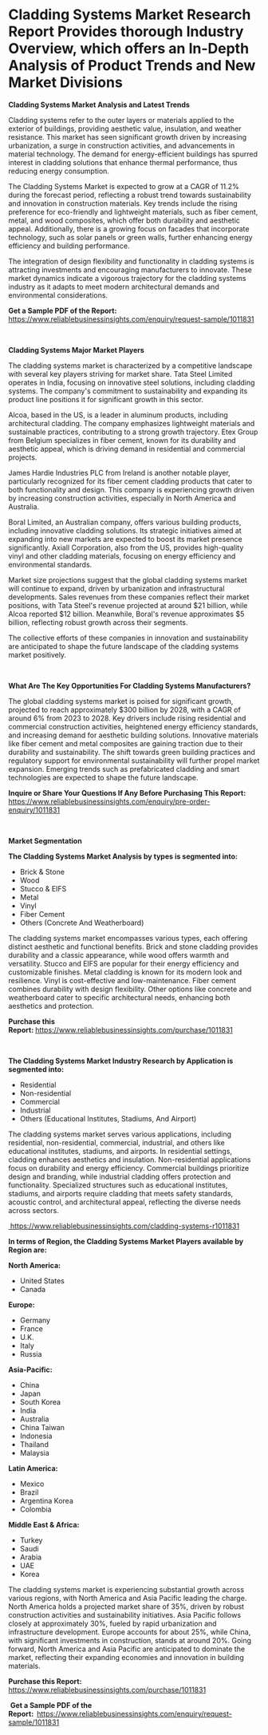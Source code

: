 <p><h1>Cladding Systems Market Research Report Provides thorough Industry Overview, which offers an In-Depth Analysis of Product Trends and New Market Divisions</h1></p><p><strong>Cladding Systems Market Analysis and Latest Trends</strong></p>
<p><p>Cladding systems refer to the outer layers or materials applied to the exterior of buildings, providing aesthetic value, insulation, and weather resistance. This market has seen significant growth driven by increasing urbanization, a surge in construction activities, and advancements in material technology. The demand for energy-efficient buildings has spurred interest in cladding solutions that enhance thermal performance, thus reducing energy consumption.</p><p>The Cladding Systems Market is expected to grow at a CAGR of 11.2% during the forecast period, reflecting a robust trend towards sustainability and innovation in construction materials. Key trends include the rising preference for eco-friendly and lightweight materials, such as fiber cement, metal, and wood composites, which offer both durability and aesthetic appeal. Additionally, there is a growing focus on facades that incorporate technology, such as solar panels or green walls, further enhancing energy efficiency and building performance. </p><p>The integration of design flexibility and functionality in cladding systems is attracting investments and encouraging manufacturers to innovate. These market dynamics indicate a vigorous trajectory for the cladding systems industry as it adapts to meet modern architectural demands and environmental considerations.</p></p>
<p><strong>Get a Sample PDF of the Report:&nbsp;</strong> <a href="https://www.reliablebusinessinsights.com/enquiry/request-sample/1011831?utm_campaign=3696&utm_medium=2&utm_source=Github&utm_content=ia&utm_term=18042025&utm_id=cladding-systems">https://www.reliablebusinessinsights.com/enquiry/request-sample/1011831</a></p>
<p>&nbsp;</p>
<p><strong>Cladding Systems Major Market Players</strong></p>
<p><p>The cladding systems market is characterized by a competitive landscape with several key players striving for market share. Tata Steel Limited operates in India, focusing on innovative steel solutions, including cladding systems. The company's commitment to sustainability and expanding its product line positions it for significant growth in this sector.</p><p>Alcoa, based in the US, is a leader in aluminum products, including architectural cladding. The company emphasizes lightweight materials and sustainable practices, contributing to a strong growth trajectory. Etex Group from Belgium specializes in fiber cement, known for its durability and aesthetic appeal, which is driving demand in residential and commercial projects.</p><p>James Hardie Industries PLC from Ireland is another notable player, particularly recognized for its fiber cement cladding products that cater to both functionality and design. This company is experiencing growth driven by increasing construction activities, especially in North America and Australia.</p><p>Boral Limited, an Australian company, offers various building products, including innovative cladding solutions. Its strategic initiatives aimed at expanding into new markets are expected to boost its market presence significantly. Axiall Corporation, also from the US, provides high-quality vinyl and other cladding materials, focusing on energy efficiency and environmental standards.</p><p>Market size projections suggest that the global cladding systems market will continue to expand, driven by urbanization and infrastructural developments. Sales revenues from these companies reflect their market positions, with Tata Steel's revenue projected at around $21 billion, while Alcoa reported $12 billion. Meanwhile, Boral's revenue approximates $5 billion, reflecting robust growth across their segments.</p><p>The collective efforts of these companies in innovation and sustainability are anticipated to shape the future landscape of the cladding systems market positively.</p></p>
<p>&nbsp;</p>
<p><strong>What Are The Key Opportunities For Cladding Systems Manufacturers?</strong></p>
<p><p>The global cladding systems market is poised for significant growth, projected to reach approximately $300 billion by 2028, with a CAGR of around 6% from 2023 to 2028. Key drivers include rising residential and commercial construction activities, heightened energy efficiency standards, and increasing demand for aesthetic building solutions. Innovative materials like fiber cement and metal composites are gaining traction due to their durability and sustainability. The shift towards green building practices and regulatory support for environmental sustainability will further propel market expansion. Emerging trends such as prefabricated cladding and smart technologies are expected to shape the future landscape.</p></p>
<p><strong>Inquire or Share Your Questions If Any Before Purchasing This Report:</strong> <a href="https://www.reliablebusinessinsights.com/enquiry/pre-order-enquiry/1011831?utm_campaign=3696&utm_medium=2&utm_source=Github&utm_content=ia&utm_term=18042025&utm_id=cladding-systems">https://www.reliablebusinessinsights.com/enquiry/pre-order-enquiry/1011831</a></p>
<p>&nbsp;</p>
<p><strong>Market Segmentation</strong></p>
<p><strong>The Cladding Systems Market Analysis by types is segmented into:</strong></p>
<p><ul><li>Brick & Stone</li><li>Wood</li><li>Stucco & EIFS</li><li>Metal</li><li>Vinyl</li><li>Fiber Cement</li><li>Others (Concrete And Weatherboard)</li></ul></p>
<p><p>The cladding systems market encompasses various types, each offering distinct aesthetic and functional benefits. Brick and stone cladding provides durability and a classic appearance, while wood offers warmth and versatility. Stucco and EIFS are popular for their energy efficiency and customizable finishes. Metal cladding is known for its modern look and resilience. Vinyl is cost-effective and low-maintenance. Fiber cement combines durability with design flexibility. Other options like concrete and weatherboard cater to specific architectural needs, enhancing both aesthetics and protection.</p></p>
<p><strong>Purchase this Report:&nbsp;</strong><a href="https://www.reliablebusinessinsights.com/purchase/1011831?utm_campaign=3696&utm_medium=2&utm_source=Github&utm_content=ia&utm_term=18042025&utm_id=cladding-systems">https://www.reliablebusinessinsights.com/purchase/1011831</a></p>
<p>&nbsp;</p>
<p><strong>The Cladding Systems Market Industry Research by Application is segmented into:</strong></p>
<p><ul><li>Residential</li><li>Non-residential</li><li>Commercial</li><li>Industrial</li><li>Others (Educational Institutes, Stadiums, And Airport)</li></ul></p>
<p><p>The cladding systems market serves various applications, including residential, non-residential, commercial, industrial, and others like educational institutes, stadiums, and airports. In residential settings, cladding enhances aesthetics and insulation. Non-residential applications focus on durability and energy efficiency. Commercial buildings prioritize design and branding, while industrial cladding offers protection and functionality. Specialized structures such as educational institutes, stadiums, and airports require cladding that meets safety standards, acoustic control, and architectural appeal, reflecting the diverse needs across sectors.</p></p>
<p><a href="https://www.reliablebusinessinsights.com/cladding-systems-r1011831?utm_campaign=3696&utm_medium=2&utm_source=Github&utm_content=ia&utm_term=18042025&utm_id=cladding-systems">&nbsp;https://www.reliablebusinessinsights.com/cladding-systems-r1011831</a></p>
<p><strong>In terms of Region, the Cladding Systems Market Players available by Region are:</strong></p>
<p>
    <p> <strong> North America: </strong>
        <ul>
            <li>United States</li>
            <li>Canada</li>
        </ul>
        </p> 
    <p> <strong> Europe: </strong>
        <ul>
            <li>Germany</li>
            <li>France</li>
            <li>U.K.</li>
            <li>Italy</li>
            <li>Russia</li>
        </ul>
        </p> 
    <p> <strong> Asia-Pacific: </strong>
        <ul>
            <li>China</li>
            <li>Japan</li>
            <li>South Korea</li>
            <li>India</li>
            <li>Australia</li>
            <li>China Taiwan</li>
            <li>Indonesia</li>
            <li>Thailand</li>
            <li>Malaysia</li>
        </ul>
        </p> 
    <p> <strong> Latin America: </strong>
        <ul>
            <li>Mexico</li>
            <li>Brazil</li>
            <li>Argentina Korea</li>
            <li>Colombia</li>
        </ul>
        </p> 
    <p> <strong> Middle East & Africa: </strong>
        <ul>
            <li>Turkey</li>
            <li>Saudi</li>
            <li>Arabia</li>
            <li>UAE</li>
            <li>Korea</li>
        </ul>
    </p>
    </p>
<p><p>The cladding systems market is experiencing substantial growth across various regions, with North America and Asia Pacific leading the charge. North America holds a projected market share of 35%, driven by robust construction activities and sustainability initiatives. Asia Pacific follows closely at approximately 30%, fueled by rapid urbanization and infrastructure development. Europe accounts for about 25%, while China, with significant investments in construction, stands at around 20%. Going forward, North America and Asia Pacific are anticipated to dominate the market, reflecting their expanding economies and innovation in building materials.</p></p>
<p><strong>Purchase this Report: </strong><a href="https://www.reliablebusinessinsights.com/purchase/1011831?utm_campaign=3696&utm_medium=2&utm_source=Github&utm_content=ia&utm_term=18042025&utm_id=cladding-systems">https://www.reliablebusinessinsights.com/purchase/1011831</a></p>
<p>&nbsp;<strong>Get a Sample PDF of the Report:&nbsp;&nbsp;</strong><a href="https://www.reliablebusinessinsights.com/enquiry/request-sample/1011831?utm_campaign=3696&utm_medium=2&utm_source=Github&utm_content=ia&utm_term=18042025&utm_id=cladding-systems">https://www.reliablebusinessinsights.com/enquiry/request-sample/1011831</a></p>
<p><strong></strong></p>
<p><p></p><p></p><p></p></p>